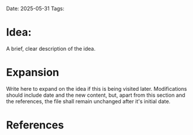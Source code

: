 Date: 2025-05-31
Tags: 
# Idea:
A brief, clear description of the idea.
# Expansion
Write here to expand on the idea if this is being visited later. Modifications should include date and the new content, but, apart from this section and the references, the file shall remain unchanged after it's initial date.
# References

